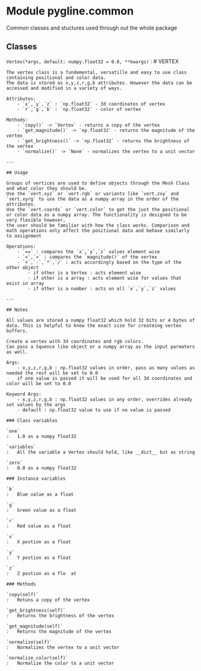 Module pygline.common
=====================
Common classes and stuctures used through out the whole package

Classes
-------

`Vertex(*args, default: numpy.float32 = 0.0, **kwargs)`
:   # VERTEX
    
    The vertex class is a fundemental, versatille and easy to use class containing positional and color data.
    The data is stored as x,y,z,r,g,b attributes. However the data can be accessed and modified in a variety of ways.
    
    Attributes:
        - `x`,`y`,`z` : `np.float32` - 3d coordinates of vertex
        - `r`,`g`,`b` : `np.float32` - color of vertex
    
    Methods:
        - `copy()` -> `Vertex` - returns a copy of the vertex
        - `get_magnitude()` -> `np.float32` - returns the magnitude of the vertex
        - `get_brightness()` -> `np.float32` - returns the brightness of the vertex
        - `normalize()` -> `None` - normalizes the vertex to a unit vector
    
    ---
    
    ## Usage
    
    Groups of vertices are used to define objects through the Mesh Class and what color they should be.
    Use the `vert.xyz` or `vert.rgb` or variants like `vert.zxy` and `vert.xyrg` to use the data as a numpy array in the order of the attributes.
    Use the `vert.coords` or `vert.color` to get the just the positional or color data as a numpy array. The functionality is designed to be very flexible however,
    the user should be familiar with how the class works. Comparison and math operations only affect the positional data and behave similarly to assignment
    
    Operations:
        - `==` : compares the `x`,`y`,`z` values element wise
        - `<`,`>` : compares the `magnitude()` of the vertex
        - `+`,`-`,`*`,`/` : acts accordingly based on the type of the other object
            - if other is a Vertex : acts element wise
            - if other is a array : acts element wise for values that exist in array
            - if other is a number : acts on all `x`,`y`,`z` values
    
    ---
    
    ## Notes
    
    All values are stored a numpy float32 which hold 32 bits or 4 bytes of data. This is helpful to know the exact size for createing vertex buffers.
    
    Create a vertex with 3d coordinates and rgb colors.
    Can pass a Squence like object or a numpy array as the input parmaters as well.
    
    Args:
        - x,y,z,r,g,b : np.float32 values in order, pass as many values as needed the rest will be set to 0.0
        if one value is passed it will be used for all 3d coordinates and color will be set to 0.0
    
    Keyword Args:
        - x,y,z,r,g,b : np.float32 values in any order, overrides already set values by the args
        - default : np.float32 value to use if no value is passed

    ### Class variables

    `one`
    :   1.0 as a numpy float32

    `variables`
    :   All the variable a Vertex should hold, like __dict__ but as string

    `zero`
    :   0.0 as a numpy float32

    ### Instance variables

    `b`
    :   Blue value as a float

    `g`
    :   Green value as a float

    `r`
    :   Red value as a float

    `x`
    :   X postion as a float

    `y`
    :   Y postion as a float

    `z`
    :   Z postion as a flo  at

    ### Methods

    `copy(self)`
    :   Retuns a copy of the vertex

    `get_brightness(self)`
    :   Returns the brightness of the vertex

    `get_magnitude(self)`
    :   Returns the magnitude of the vertex

    `normalize(self)`
    :   Normalizes the vertex to a unit vector

    `normalize_color(self)`
    :   Normalize the color to a unit vector